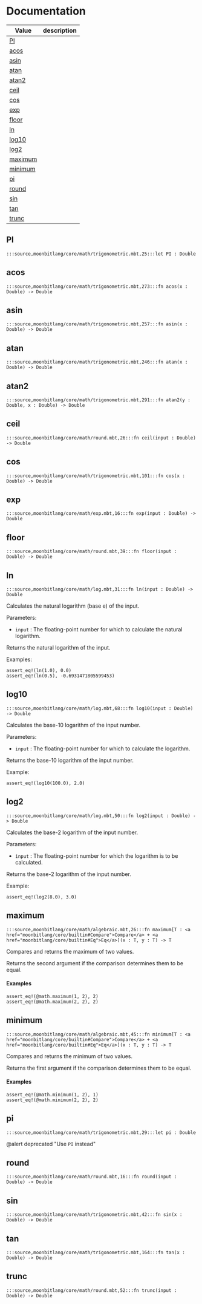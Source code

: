 # Documentation
|Value|description|
|---|---|
|[PI](#PI)||
|[acos](#acos)||
|[asin](#asin)||
|[atan](#atan)||
|[atan2](#atan2)||
|[ceil](#ceil)||
|[cos](#cos)||
|[exp](#exp)||
|[floor](#floor)||
|[ln](#ln)||
|[log10](#log10)||
|[log2](#log2)||
|[maximum](#maximum)||
|[minimum](#minimum)||
|[pi](#pi)||
|[round](#round)||
|[sin](#sin)||
|[tan](#tan)||
|[trunc](#trunc)||

## PI

```moonbit
:::source,moonbitlang/core/math/trigonometric.mbt,25:::let PI : Double
```


## acos

```moonbit
:::source,moonbitlang/core/math/trigonometric.mbt,273:::fn acos(x : Double) -> Double
```


## asin

```moonbit
:::source,moonbitlang/core/math/trigonometric.mbt,257:::fn asin(x : Double) -> Double
```


## atan

```moonbit
:::source,moonbitlang/core/math/trigonometric.mbt,246:::fn atan(x : Double) -> Double
```


## atan2

```moonbit
:::source,moonbitlang/core/math/trigonometric.mbt,291:::fn atan2(y : Double, x : Double) -> Double
```


## ceil

```moonbit
:::source,moonbitlang/core/math/round.mbt,26:::fn ceil(input : Double) -> Double
```


## cos

```moonbit
:::source,moonbitlang/core/math/trigonometric.mbt,101:::fn cos(x : Double) -> Double
```


## exp

```moonbit
:::source,moonbitlang/core/math/exp.mbt,16:::fn exp(input : Double) -> Double
```


## floor

```moonbit
:::source,moonbitlang/core/math/round.mbt,39:::fn floor(input : Double) -> Double
```


## ln

```moonbit
:::source,moonbitlang/core/math/log.mbt,31:::fn ln(input : Double) -> Double
```

 Calculates the natural logarithm (base e) of the input.

 Parameters:

 - `input` : The floating-point number for which to calculate the natural
   logarithm.

 Returns the natural logarithm of the input.

 Examples:

 ```
 assert_eq!(ln(1.0), 0.0)
 assert_eq!(ln(0.5), -0.6931471805599453)
 ```

## log10

```moonbit
:::source,moonbitlang/core/math/log.mbt,68:::fn log10(input : Double) -> Double
```

 Calculates the base-10 logarithm of the input number.

 Parameters:

 - `input` : The floating-point number for which to calculate the logarithm.

 Returns the base-10 logarithm of the input number.

 Example:

 ```
 assert_eq!(log10(100.0), 2.0)
 ```

## log2

```moonbit
:::source,moonbitlang/core/math/log.mbt,50:::fn log2(input : Double) -> Double
```

 Calculates the base-2 logarithm of the input number.

 Parameters:

 - `input` : The floating-point number for which the logarithm is to be
   calculated.

 Returns the base-2 logarithm of the input number.

 Example:

 ```
 assert_eq!(log2(8.0), 3.0)
 ```

## maximum

```moonbit
:::source,moonbitlang/core/math/algebraic.mbt,26:::fn maximum[T : <a href="moonbitlang/core/builtin#Compare">Compare</a> + <a href="moonbitlang/core/builtin#Eq">Eq</a>](x : T, y : T) -> T
```

 Compares and returns the maximum of two values.

 Returns the second argument if the comparison determines them to be equal.

 #### Examples

 ```
 assert_eq!(@math.maximum(1, 2), 2)
 assert_eq!(@math.maximum(2, 2), 2)
 ```

## minimum

```moonbit
:::source,moonbitlang/core/math/algebraic.mbt,45:::fn minimum[T : <a href="moonbitlang/core/builtin#Compare">Compare</a> + <a href="moonbitlang/core/builtin#Eq">Eq</a>](x : T, y : T) -> T
```

 Compares and returns the minimum of two values.

 Returns the first argument if the comparison determines them to be equal.

 #### Examples

 ```
 assert_eq!(@math.minimum(1, 2), 1)
 assert_eq!(@math.minimum(2, 2), 2)
 ```

## pi

```moonbit
:::source,moonbitlang/core/math/trigonometric.mbt,29:::let pi : Double
```

@alert deprecated "Use `PI` instead"

## round

```moonbit
:::source,moonbitlang/core/math/round.mbt,16:::fn round(input : Double) -> Double
```


## sin

```moonbit
:::source,moonbitlang/core/math/trigonometric.mbt,42:::fn sin(x : Double) -> Double
```


## tan

```moonbit
:::source,moonbitlang/core/math/trigonometric.mbt,164:::fn tan(x : Double) -> Double
```


## trunc

```moonbit
:::source,moonbitlang/core/math/round.mbt,52:::fn trunc(input : Double) -> Double
```

